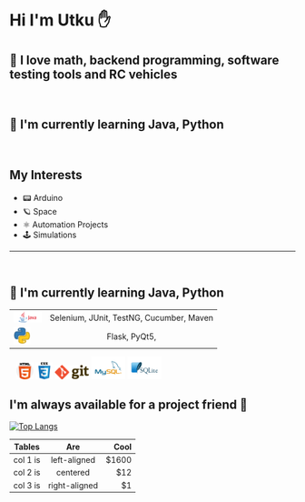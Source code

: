 # Hi I'm Utku ✋
## 💫 I love math, backend programming, software testing tools and RC vehicles

</br>

## 🧠 I'm currently learning Java, Python

</br>

## My Interests
- 📟 Arduino
- 🪐 Space
- ⚛️ Automation Projects
- 🕹️ Simulations

<hr>
</br>

## 🧠 I'm currently learning Java, Python


|            |          |
|----------                                |:---------------------------------------:|
|<img width="50px" src="img/java.png">     |Selenium, JUnit, TestNG, Cucumber, Maven |
|<img width="30px" src="img/python.png">   |Flask, PyQt5,                            |

&nbsp;&nbsp; <img width="30px" src="img/html.png">  <img width="30px" src="img/css.png"> <img width="60px" src="img/git.png"> <img width="60px" src="img/mysql.png"> <img width="60px" src="img/sqlite.png"> 


 

## I'm always available for a project friend 👏
<!--<img src="https://github-readme-stats.vercel.app/api?username=Utku-A&&show_icons=true&title_color=ffffff&icon_color=bb2acf&text_color=daf7dc&bg_color=151515"> -->

[![Top Langs](https://github-readme-stats.vercel.app/api/top-langs/?username=Utku-A)](https://github.com/Utku-A)


| Tables   |      Are      |  Cool |
|----------|:-------------:|------:|
| col 1 is |  left-aligned | $1600 |
| col 2 is |    centered   |   $12 |
| col 3 is | right-aligned |    $1 |